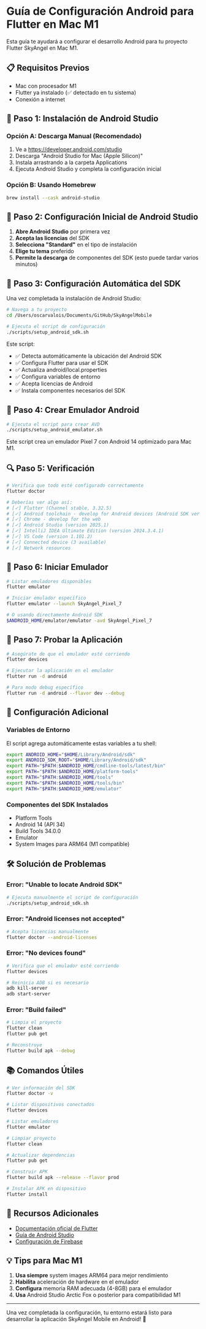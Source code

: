 # Guía de Configuración Android para Flutter en Mac M1

Esta guía te ayudará a configurar el desarrollo Android para tu proyecto Flutter SkyAngel en Mac M1.

## 📋 Requisitos Previos

- Mac con procesador M1
- Flutter ya instalado (✅ detectado en tu sistema)
- Conexión a internet

## 🔧 Paso 1: Instalación de Android Studio

### Opción A: Descarga Manual (Recomendado)
1. Ve a https://developer.android.com/studio
2. Descarga "Android Studio for Mac (Apple Silicon)"
3. Instala arrastrando a la carpeta Applications
4. Ejecuta Android Studio y completa la configuración inicial

### Opción B: Usando Homebrew
```bash
brew install --cask android-studio
```

## 🔧 Paso 2: Configuración Inicial de Android Studio

1. **Abre Android Studio** por primera vez
2. **Acepta las licencias** del SDK
3. **Selecciona "Standard"** en el tipo de instalación
4. **Elige tu tema** preferido
5. **Permite la descarga** de componentes del SDK (esto puede tardar varios minutos)

## 🔧 Paso 3: Configuración Automática del SDK

Una vez completada la instalación de Android Studio:

```bash
# Navega a tu proyecto
cd /Users/oscarvalois/Documents/GitHub/SkyAngelMobile

# Ejecuta el script de configuración
./scripts/setup_android_sdk.sh
```

Este script:
- ✅ Detecta automáticamente la ubicación del Android SDK
- ✅ Configura Flutter para usar el SDK
- ✅ Actualiza android/local.properties
- ✅ Configura variables de entorno
- ✅ Acepta licencias de Android
- ✅ Instala componentes necesarios del SDK

## 📱 Paso 4: Crear Emulador Android

```bash
# Ejecuta el script para crear AVD
./scripts/setup_android_emulator.sh
```

Este script crea un emulador Pixel 7 con Android 14 optimizado para Mac M1.

## 🔍 Paso 5: Verificación

```bash
# Verifica que todo esté configurado correctamente
flutter doctor

# Deberías ver algo así:
# [✓] Flutter (Channel stable, 3.32.5)
# [✓] Android toolchain - develop for Android devices (Android SDK version 34.0.0)
# [✓] Chrome - develop for the web
# [✓] Android Studio (version 2025.1)
# [✓] IntelliJ IDEA Ultimate Edition (version 2024.3.4.1)
# [✓] VS Code (version 1.101.2)
# [✓] Connected device (3 available)
# [✓] Network resources
```

## 📱 Paso 6: Iniciar Emulador

```bash
# Listar emuladores disponibles
flutter emulator

# Iniciar emulador específico
flutter emulator --launch SkyAngel_Pixel_7

# O usando directamente Android SDK
$ANDROID_HOME/emulator/emulator -avd SkyAngel_Pixel_7
```

## 🚀 Paso 7: Probar la Aplicación

```bash
# Asegúrate de que el emulador esté corriendo
flutter devices

# Ejecutar la aplicación en el emulador
flutter run -d android

# Para modo debug específico
flutter run -d android --flavor dev --debug
```

## 🔧 Configuración Adicional

### Variables de Entorno
El script agrega automáticamente estas variables a tu shell:

```bash
export ANDROID_HOME="$HOME/Library/Android/sdk"
export ANDROID_SDK_ROOT="$HOME/Library/Android/sdk"
export PATH="$PATH:$ANDROID_HOME/cmdline-tools/latest/bin"
export PATH="$PATH:$ANDROID_HOME/platform-tools"
export PATH="$PATH:$ANDROID_HOME/tools"
export PATH="$PATH:$ANDROID_HOME/tools/bin"
export PATH="$PATH:$ANDROID_HOME/emulator"
```

### Componentes del SDK Instalados
- Platform Tools
- Android 14 (API 34)
- Build Tools 34.0.0
- Emulator
- System Images para ARM64 (M1 compatible)

## 🛠️ Solución de Problemas

### Error: "Unable to locate Android SDK"
```bash
# Ejecuta manualmente el script de configuración
./scripts/setup_android_sdk.sh
```

### Error: "Android licenses not accepted"
```bash
# Acepta licencias manualmente
flutter doctor --android-licenses
```

### Error: "No devices found"
```bash
# Verifica que el emulador esté corriendo
flutter devices

# Reinicia ADB si es necesario
adb kill-server
adb start-server
```

### Error: "Build failed"
```bash
# Limpia el proyecto
flutter clean
flutter pub get

# Reconstruye
flutter build apk --debug
```

## 📚 Comandos Útiles

```bash
# Ver información del SDK
flutter doctor -v

# Listar dispositivos conectados
flutter devices

# Listar emuladores
flutter emulator

# Limpiar proyecto
flutter clean

# Actualizar dependencias
flutter pub get

# Construir APK
flutter build apk --release --flavor prod

# Instalar APK en dispositivo
flutter install
```

## 🔗 Recursos Adicionales

- [Documentación oficial de Flutter](https://flutter.dev/docs)
- [Guía de Android Studio](https://developer.android.com/studio)
- [Configuración de Firebase](FIREBASE_SETUP_COMPLETE.md)

## 💡 Tips para Mac M1

1. **Usa siempre** system images ARM64 para mejor rendimiento
2. **Habilita** aceleración de hardware en el emulador
3. **Configura** memoria RAM adecuada (4-8GB) para el emulador
4. **Usa** Android Studio Arctic Fox o posterior para compatibilidad M1

---

Una vez completada la configuración, tu entorno estará listo para desarrollar la aplicación SkyAngel Mobile en Android! 🚀